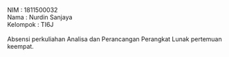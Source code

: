 NIM       : 1811500032<br>
Nama      : Nurdin Sanjaya<br>
Kelompok  : TI6J<br>
<br>
Absensi perkuliahan Analisa dan Perancangan Perangkat Lunak pertemuan keempat.<br>
